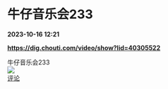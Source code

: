 # 牛仔音乐会233

**2023-10-16 12:21**

**https://dig.chouti.com/video/show?lid=40305522**

牛仔音乐会233  
![](https://img3.chouti.com/CHOUTI_20231016/D15CD0E3043842EBA8C44B204DCF1DF5_W960H1704.jpg)  
[评论](https://m.chouti.com/link/40305522)